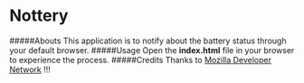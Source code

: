 Nottery
=======
#####Abouts
This application is to notify about the battery status through your default browser.
#####Usage
Open the **index.html** file in your browser to experience the process.
#####Credits
Thanks to [Mozilla Developer Network](https://developer.mozilla.org) !!!
